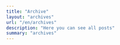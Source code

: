 ```yaml
---
title: "Archive"
layout: "archives"
url: "/en/archives"
description: "Here you can see all posts"
summary: "archives"
---
```

